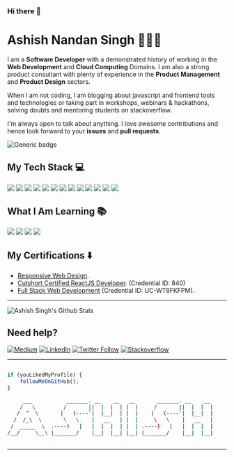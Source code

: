 ### Hi there 👋

<!--
**sirdarthvader/sirdarthvader** is a ✨ _special_ ✨ repository because its `README.md` (this file) appears on your GitHub profile.

Here are some ideas to get you started:

- 🔭 I’m currently working on ...
- 🌱 I’m currently learning ...
- 👯 I’m looking to collaborate on ...
- 🤔 I’m looking for help with ...
- 💬 Ask me about ...
- 📫 How to reach me: ...
- 😄 Pronouns: ...
- ⚡ Fun fact: ...
-->


# Ashish Nandan Singh 👨🏻‍💻

I am a **Software Developer** with a demonstrated history of working in the **Web Development** and **Cloud Computing** Domains. I am also a strong product consultant with plenty of experience in the **Product Management** and **Product Design** sectors.

When I am not coding, I am blogging about javascript and frontend tools and technologies or taking part in workshops, webinars & hackathons, solving doubts and mentoring students on stackoverflow.

I'm always open to talk about anything. I love awesome contributions and hence look forward to your **issues** and **pull requests**.

<p align="center">
<a href="https://www.ashishsingh.dev">
</a>
</p>

![Generic badge](https://img.shields.io/badge/Akshat-Gupta-orange) 

## My Tech Stack :computer:
<img src="https://img.shields.io/badge/-HTML-red?style=for-the-badge"> 
<img src="https://img.shields.io/badge/-CSS-purple?style=for-the-badge"> 
<img src="https://img.shields.io/badge/-JavaScript-yellow?style=for-the-badge"> 
<img src="https://img.shields.io/badge/-React-blue?style=for-the-badge"> 
<img src="https://img.shields.io/badge/-NodeJS-Neon?style=for-the-badge"> 
<img src="https://img.shields.io/badge/-Git-blue?style=for-the-badge"> 
<img src="https://img.shields.io/badge/-GitHub-green?style=for-the-badge"> 
<img src="https://img.shields.io/badge/-MaterializeCSS-pink?style=for-the-badge"> 
<img src="https://img.shields.io/badge/-Bootstrap-red?style=for-the-badge">
<img src="https://img.shields.io/badge/-JQuery-yellow?style=for-the-badge">

<img src="https://img.shields.io/badge/-Netlify-green?style=for-the-badge"> 
<img src="https://img.shields.io/badge/-Heroku-pink?style=for-the-badge"> 
<img src="https://img.shields.io/badge/-Gatsby-red?style=for-the-badge">


## What I Am Learning :books:
<img src="https://img.shields.io/badge/-Gatsby-red?style=for-the-badge"> <img src="https://img.shields.io/badge/-D3JS-purple?style=for-the-badge"> <img src="https://img.shields.io/badge/Unit-Testing-yellow?style=for-the-badge"> <img src="https://img.shields.io/badge/-AWS-blue?style=for-the-badge">

## My Certifications :arrow_down:
- [Responsive Web Design](https://www.freecodecamp.org/certification/ashishcodes4/responsive-web-design).
- [Cutshort Certified ReactJS Developer](https://cutshort.io/certificate/840). (Credential ID: 840)
- [Full Stack Web Development](https://www.udemy.com/certificate/UC-WT8FKFPM/) (Credential ID: UC-WT8FKFPM).


---

![Ashish Singh's Github Stats](https://github-readme-stats.vercel.app/api?username=sirdarthvader&show_icons=true_color=fff&icon_color=037AFE&text_color=000000&bg_color=ffffff)

## Need help?

[![Medium](https://img.shields.io/badge/Medium-follow-black.svg?logo=medium&logoColor=white)](https://medium.com/@ashishcodes) 
[![LinkedIn](https://img.shields.io/badge/LinkedIn-connect-blue.svg?logo=linkedin&logoColor=white)](https://www.linkedin.com/in/ashish-nandan-singh/) 
[![Twitter Follow](https://img.shields.io/twitter/follow/Ashish?style=social)](https://twitter.com/ashishnandansin)
[![Stackoverflow](https://img.shields.io/stackoverflow/follow/Ashish?style=social)](https://stackoverflow.com/users/9237049/ashish-singh)


---------

```javascript

if (youLikedMyProfile) {
    followMeOnGitHub();
}

```

```bash
     ___           _______. __    __   __       _______. __    __          _______. __  .__   __.   _______  __    __  
    /   \         /       ||  |  |  | |  |     /       ||  |  |  |        /       ||  | |  \ |  |  /  _____||  |  |  | 
   /  ^  \       |   (----`|  |__|  | |  |    |   (----`|  |__|  |       |   (----`|  | |   \|  | |  |  __  |  |__|  | 
  /  /_\  \       \   \    |   __   | |  |     \   \    |   __   |        \   \    |  | |  . `  | |  | |_ | |   __   | 
 /  _____  \  .----)   |   |  |  |  | |  | .----)   |   |  |  |  |    .----)   |   |  | |  |\   | |  |__| | |  |  |  | 
/__/     \__\ |_______/    |__|  |__| |__| |_______/    |__|  |__|    |_______/    |__| |__| \__|  \______| |__|  |__| 
                                                                                                                                
```

-----------
